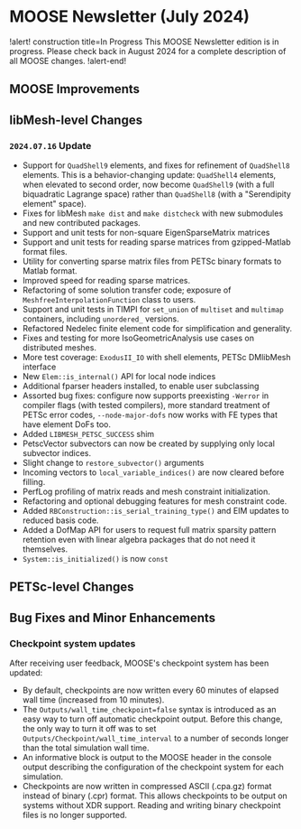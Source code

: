 # MOOSE Newsletter (July 2024)

!alert! construction title=In Progress
This MOOSE Newsletter edition is in progress. Please check back in August 2024
for a complete description of all MOOSE changes.
!alert-end!

## MOOSE Improvements

## libMesh-level Changes

### `2024.07.16` Update

- Support for `QuadShell9` elements, and fixes for refinement of
  `QuadShell8` elements.  This is a behavior-changing update:
  `QuadShell4` elements, when elevated to second order, now become
  `QuadShell9` (with a full biquadratic Lagrange space) rather than
  `QuadShell8` (with a "Serendipity element" space).
- Fixes for libMesh `make dist` and `make distcheck` with new
  submodules and new contributed packages.
- Support and unit tests for non-square EigenSparseMatrix matrices
- Support and unit tests for reading sparse matrices from
  gzipped-Matlab format files.
- Utility for converting sparse matrix files from PETSc binary formats
  to Matlab format.
- Improved speed for reading sparse matrices.
- Refactoring of some solution transfer code; exposure of
  `MeshfreeInterpolationFunction` class to users.
- Support and unit tests in TIMPI for `set_union` of `multiset` and
  `multimap` containers, including `unordered_` versions.
- Refactored Nedelec finite element code for simplification and
  generality.
- Fixes and testing for more IsoGeometricAnalysis use cases on
  distributed meshes.
- More test coverage: `ExodusII_IO` with shell elements, PETSc
  DMlibMesh interface
- New `Elem::is_internal()` API for local node indices
- Additional fparser headers installed, to enable user subclassing
- Assorted bug fixes: configure now supports preexisting `-Werror` in
  compiler flags (with tested compilers), more standard treatment of
  PETSc error codes, `--node-major-dofs` now works with FE types that
  have element DoFs too.
- Added `LIBMESH_PETSC_SUCCESS` shim
- PetscVector subvectors can now be created by supplying only local
  subvector indices.
- Slight change to `restore_subvector()` arguments
- Incoming vectors to `local_variable_indices()` are now cleared
  before filling.
- PerfLog profiling of matrix reads and mesh constraint
  initialization.
- Refactoring and optional debugging features for mesh constraint
  code.
- Added `RBConstruction::is_serial_training_type()` and EIM updates to
  reduced basis code.
- Added a DofMap API for users to request full matrix sparsity pattern
  retention even with linear algebra packages that do not need it
  themselves.
- `System::is_initialized()` is now `const`

## PETSc-level Changes

## Bug Fixes and Minor Enhancements

### Checkpoint system updates

After receiving user feedback, MOOSE's checkpoint system has been updated:

- By default, checkpoints are now written every 60 minutes of elapsed wall time (increased from 10 minutes).
- The `Outputs/wall_time_checkpoint=false` syntax is introduced as an easy way to turn off automatic checkpoint output. Before this change, the only way to turn it off was to set `Outputs/Checkpoint/wall_time_interval` to a number of seconds longer than the total simulation wall time.
- An informative block is output to the MOOSE header in the console output describing the configuration of the checkpoint system for each simulation.
- Checkpoints are now written in compressed ASCII (.cpa.gz) format instead of binary (.cpr) format. This allows checkpoints to be output on systems without XDR support. Reading and writing binary checkpoint files is no longer supported.
